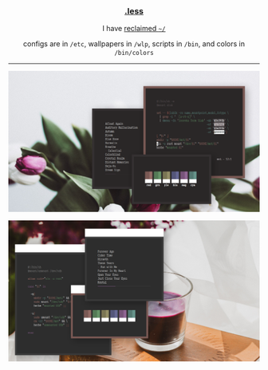 <h3 align="center"><a href="https://co1ncidence.github.io/rices/">.less</a></h3>
<p align="center">I have <a href="https://github.com/vizs/declutter-home">reclaimed <code>~/</code></a></p>
<p align="center">configs are in <code>/etc</code>, wallpapers in <code>/wlp</code>, scripts in <code>/bin</code>, and colors in <code>/bin/colors</code></p>

<hr />

<p align="center"

![img](scr/itai.png)

</p>

<p align="center"

![img](scr/itai2.png)

</p>
